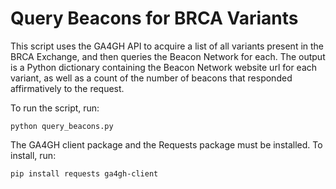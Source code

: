 # Query Beacons for BRCA Variants

This script uses the GA4GH API to acquire a list of all variants present in the BRCA Exchange, and then queries the Beacon Network for each. The output is a Python dictionary containing the Beacon Network website url for each variant, as well as a count of the number of beacons that responded affirmatively to the request.

To run the script, run:

    python query_beacons.py

The GA4GH client package and the Requests package must be installed. To install, run:

    pip install requests ga4gh-client
